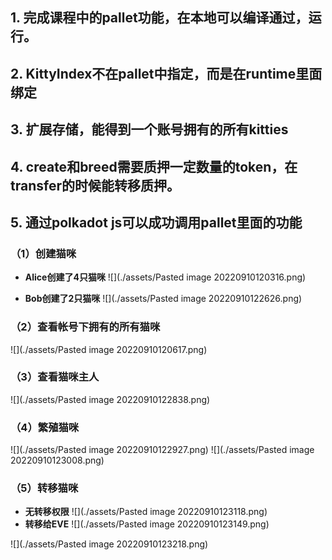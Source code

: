 ## 1. 完成课程中的pallet功能，在本地可以编译通过，运行。

## 2. KittyIndex不在pallet中指定，而是在runtime里面绑定

## 3. 扩展存储，能得到一个账号拥有的所有kitties

## 4. create和breed需要质押一定数量的token，在transfer的时候能转移质押。

## 5. 通过polkadot js可以成功调用pallet里面的功能
### （1）创建猫咪
- **Alice创建了4只猫咪**
![](./assets/Pasted image 20220910120316.png)

- **Bob创建了2只猫咪**
![](./assets/Pasted image 20220910122626.png)

### （2）查看帐号下拥有的所有猫咪
![](./assets/Pasted image 20220910120617.png)

### （3）查看猫咪主人
![](./assets/Pasted image 20220910122838.png)


### （4）繁殖猫咪
![](./assets/Pasted image 20220910122927.png)
![](./assets/Pasted image 20220910123008.png)

### （5）转移猫咪
- **无转移权限**
![](./assets/Pasted image 20220910123118.png)
- **转移给EVE**
![](./assets/Pasted image 20220910123149.png)

![](./assets/Pasted image 20220910123218.png)


